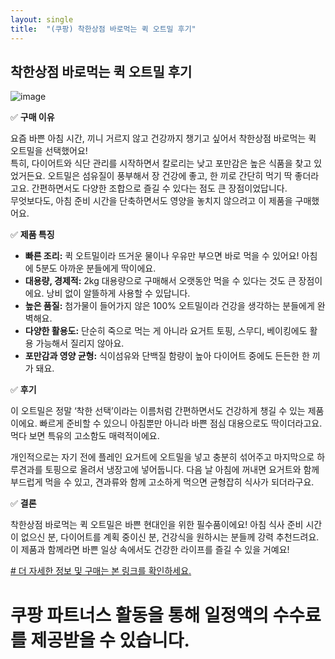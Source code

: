 ```yaml
---
layout: single
title:  "(쿠팡) 착한상점 바로먹는 퀵 오트밀 후기"
---
```



## 착한상점 바로먹는 퀵 오트밀 후기


![image](https://github.com/user-attachments/assets/1e6ac21a-c0af-4921-88fa-c96ba3e093ca)


✅ **구매 이유**

요즘 바쁜 아침 시간, 끼니 거르지 않고 건강까지 챙기고 싶어서 착한상점 바로먹는 퀵 오트밀을 선택했어요!  
특히, 다이어트와 식단 관리를 시작하면서 칼로리는 낮고 포만감은 높은 식품을 찾고 있었거든요. 
오트밀은 섬유질이 풍부해서 장 건강에 좋고, 한 끼로 간단히 먹기 딱 좋더라고요. 
간편하면서도 다양한 조합으로 즐길 수 있다는 점도 큰 장점이었답니다.  
무엇보다도, 아침 준비 시간을 단축하면서도 영양을 놓치지 않으려고 이 제품을 구매했어요.

✅ **제품 특징**

*   **빠른 조리:** 퀵 오트밀이라 뜨거운 물이나 우유만 부으면 바로 먹을 수 있어요! 아침에 5분도 아까운 분들에게 딱이에요. 
*   **대용량, 경제적:** 2kg 대용량으로 구매해서 오랫동안 먹을 수 있다는 것도 큰 장점이에요. 낭비 없이 알뜰하게 사용할 수 있답니다. 
*   **높은 품질:** 첨가물이 들어가지 않은 100% 오트밀이라 건강을 생각하는 분들에게 완벽해요.
*   **다양한 활용도:** 단순히 죽으로 먹는 게 아니라 요거트 토핑, 스무디, 베이킹에도 활용 가능해서 질리지 않아요. 
*   **포만감과 영양 균형:** 식이섬유와 단백질 함량이 높아 다이어트 중에도 든든한 한 끼가 돼요.

✅ **후기**

이 오트밀은 정말 ‘착한 선택’이라는 이름처럼 간편하면서도 건강하게 챙길 수 있는 제품이에요. 
빠르게 준비할 수 있으니 아침뿐만 아니라 바쁜 점심 대용으로도 딱이더라고요. 
먹다 보면 특유의 고소함도 매력적이에요. 

개인적으로는 자기 전에 플레인 요거트에 오트밀을 넣고 충분히 섞어주고 마지막으로 하루견과를 토핑으로 올려서 냉장고에 넣어둡니다.
다음 날 아침에 꺼내면 요거트와 함께 부드럽게 먹을 수 있고, 견과류와 함께 고소하게 먹으면 균형잡히 식사가 되더라구요.

✅ **결론**

착한상점 바로먹는 퀵 오트밀은 바쁜 현대인을 위한 필수품이에요! 아침 식사 준비 시간이 없으신 분, 
다이어트를 계획 중이신 분, 건강식을 원하시는 분들께 강력 추천드려요.  
이 제품과 함께라면 바쁜 일상 속에서도 건강한 라이프를 즐길 수 있을 거예요!

<a href="https://www.coupang.com/vp/products/1105455030?vendorItemId=70065930976" target="_blank"># 더 자세한 정보 및 구매는 본 링크를 확인하세요.</a>


# 쿠팡 파트너스 활동을 통해 일정액의 수수료를 제공받을 수 있습니다.
